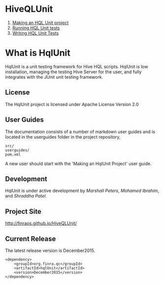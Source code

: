 # HiveQLUnit

1. [Making an HQL Unit project](MakingAnHqlUnitProject.md)
1. [Running HQL Unit tests](RunningHqlUnitTests.md)
1. [Writing HQL Unit Tests](WritingHqlUnitTests.md)

# What is HqlUnit #

HqlUnit is a unit testing framework for Hive HQL scripts. HqlUnit is low installation, managing the testing Hive Server for the user, and fully integrates with the JUnit unit testing framework.

## License ##

The HqlUnit project is licensed under Apache License Version 2.0

## User Guides ##

The documentation consists of a number of markdown user guides and is located in the userguides folder in the project repository,

    src/
    userguides/
    pom.xml

A new user should start with the 'Making an HqlUnit Project' user guide.

## Development ##

HqlUnit is under active development by *Marshall Peters*, *Mohamed Ibrahim*, and *Shraddha Patel*.

## Project Site ##

http://finraos.github.io/HiveQLUnit/

## Current Release ##

The latest release version is December2015.

    <dependency>
        <groupId>org.finra.qc</groupId>
        <artifactId>hqlUnit</artifactId>
        <version>December2015</version>
    </dependency>

